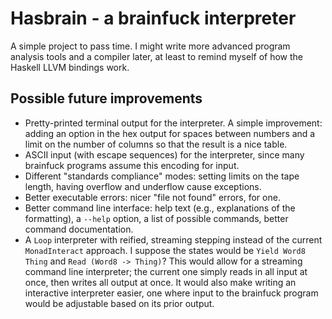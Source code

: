 # Hasbrain - a brainfuck interpreter

A simple project to pass time. I might write more advanced program analysis
tools and a compiler later, at least to remind myself of how the Haskell LLVM
bindings work.

## Possible future improvements

- Pretty-printed terminal output for the interpreter. A simple improvement:
  adding an option in the hex output for spaces between numbers and a limit on
  the number of columns so that the result is a nice table.
- ASCII input (with escape sequences) for the interpreter, since many brainfuck
  programs assume this encoding for input.
- Different "standards compliance" modes: setting limits on the tape length,
  having overflow and underflow cause exceptions.
- Better executable errors: nicer "file not found" errors, for one.
- Better command line interface: help text (e.g., explanations of the
  formatting), a `--help` option, a list of possible commands, better command
  documentation.
- A `Loop` interpreter with reified, streaming stepping instead of the current
  `MonadInteract` approach. I suppose the states would be `Yield Word8 Thing`
  and `Read (Word8 -> Thing)`? This would allow for a streaming command line
  interpreter; the current one simply reads in all input at once, then writes
  all output at once. It would also make writing an interactive interpreter
  easier, one where input to the brainfuck program would be adjustable based on
  its prior output.
